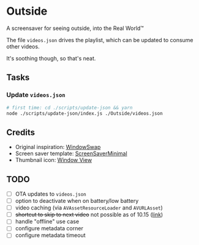 # Outside

A screensaver for seeing outside, into the Real World™

The file `videos.json` drives the playlist, which can be updated to consume other videos.

It's soothing though, so that's neat.

## Tasks

### Update `videos.json`

```sh
# first time: cd ./scripts/update-json && yarn
node ./scripts/update-json/index.js ./Outside/videos.json
```

## Credits

- Original inspiration: [WindowSwap](https://window-swap.com/)
- Screen saver template: [ScreenSaverMinimal](https://github.com/glouel/ScreenSaverMinimal)
- Thumbnail icon: [Window View](https://flic.kr/p/fhwBVB)

## TODO

- [ ] OTA updates to `videos.json`
- [ ] option to deactivate when on battery/low battery
- [ ] video caching (via `AVAssetResourceLoader` and `AVURLAsset`)
- [ ] ~~shortcut to skip to next video~~ not possible as of 10.15 ([link](https://github.com/JohnCoates/Aerial/issues/1117#issuecomment-708282933))
- [ ] handle "offline" use case
- [ ] configure metadata corner
- [ ] configure metadata timeout
